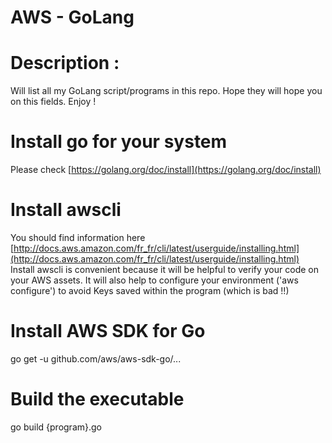 AWS - GoLang 
==============================================================================

# Description :
Will list all my GoLang script/programs in this repo. 
Hope they will hope you on this fields.
Enjoy !

# Install go for your system
Please check [https://golang.org/doc/install](https://golang.org/doc/install)

# Install awscli
You should find information here [http://docs.aws.amazon.com/fr_fr/cli/latest/userguide/installing.html](http://docs.aws.amazon.com/fr_fr/cli/latest/userguide/installing.html)
Install awscli is convenient because it will be helpful to verify your code on your AWS assets.
It will also help to configure your environment ('aws configure') to avoid Keys saved within the program (which is bad !!)

# Install AWS SDK for Go
go get -u github.com/aws/aws-sdk-go/...

# Build the executable
go build {program}.go

     